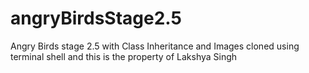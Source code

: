 # angryBirdsStage2.5
Angry Birds stage 2.5 with Class Inheritance and Images
cloned using terminal shell
and this is the property of Lakshya Singh